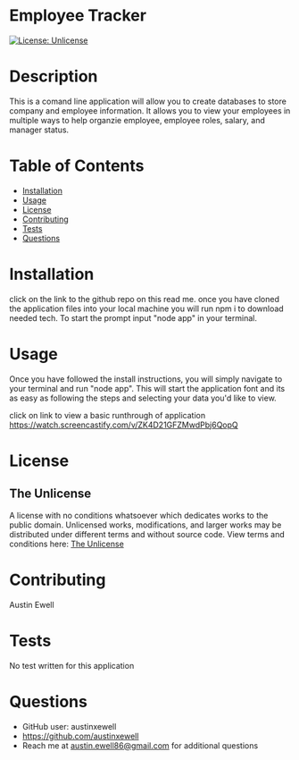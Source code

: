 # Employee Tracker 
  [![License: Unlicense](https://img.shields.io/badge/license-Unlicense-blue.svg)](http://unlicense.org/)
  # Description
  This is a comand line application will allow you to create databases to store company and employee information. It allows you to view your employees in multiple ways to help organzie employee, employee roles, salary, and manager status.
  # Table of Contents
  * [Installation](#installation)
  * [Usage](#usage)
  * [License](#license)
  * [Contributing](#contributing)
  * [Tests](#tests)
  * [Questions](#questions)
  # Installation
  click on the link to the github repo on this read me. once you have cloned the application files into your local machine you will run npm i to download needed tech. To start the prompt input "node app" in your terminal.
  # Usage
  Once you have followed the install instructions, you will simply navigate to your terminal and run "node app". This will start the application font and its as easy as following the steps and selecting your data you'd like to view.

  click on link to view a basic runthrough of application
  https://watch.screencastify.com/v/ZK4D21GFZMwdPbj6QopQ
  # License
  ## The Unlicense
  A license with no conditions whatsoever which dedicates works to the public domain. Unlicensed works, modifications, and larger works may be distributed under different terms and without source code.
  View terms and conditions here: [The Unlicense](../utils/licenses/unlicense.txt)
  # Contributing
  Austin Ewell
  # Tests
  No test written for this application
  # Questions
  * GitHub user: austinxewell
  * https://github.com/austinxewell
  * Reach me at austin.ewell86@gmail.com for additional questions